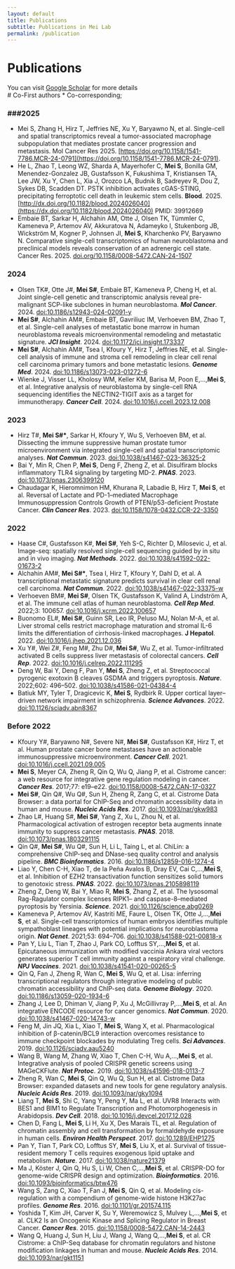 ```yaml
---
layout: default
title: Publications
subtitle: Publications in Mei Lab
permalink: /publication
---
```

# Publications

You can visit [Google Scholar](https://scholar.google.com/citations?user=MntNsM8AAAAJ&hl=en) for more details<br>
\# Co-First authors * Co-corresponding;

### ###2025

* Mei S, Zhang H, Hirz T, Jeffries NE, Xu Y, Baryawno N, et al. Single-cell and spatial transcriptomics reveal a tumor-associated macrophage subpopulation that mediates prostate cancer progression and metastasis. Mol Cancer Res 2025. [https://doi.org/10.1158/1541-7786.MCR-24-0791](https://doi.org/10.1158/1541-7786.MCR-24-0791).
* He L, Zhao T, Leong WZ, Sharda A, Mayerhofer C, **Mei S**, Bonilla GM, Menendez-Gonzalez JB, Gustafsson K, Fukushima T, Kristiansen TA, Lee JW, Xu Y, Chen L, Xia J, Orozco LA, Budnik B, Sadreyev R, Dou Z, Sykes DB, Scadden DT. PSTK inhibition activates cGAS-STING, precipitating ferroptotic cell death in leukemic stem cells. **Blood**.  2025. [http://dx.doi.org/10.1182/blood.2024026040](https://dx.doi.org/10.1182/blood.2024026040) PMID: 39912669
* Embaie BT, Sarkar H, Alchahin AM, Otte J, Olsen TK, Tümmler C, Kameneva P, Artemov AV, Akkuratova N, Adameyko I, Stukenborg JB, Wickström M, Kogner P, Johnsen JI, **Mei S**, Kharchenko PV, Baryawno N. Comparative single-cell transcriptomics of human neuroblastoma and preclinical models reveals conservation of an adrenergic cell state. Cancer Res. 2025. [doi.org/10.1158/0008-5472.CAN-24-1507](https://dx.doi.org/10.1158/0008-5472.CAN-24-1507)

### 2024

- Olsen TK#, Otte J#, **Mei S#**, Embaie BT, Kameneva P, Cheng H, et al. Joint single-cell genetic and transcriptomic analysis reveal pre-malignant SCP-like subclones in human neuroblastoma. **_Mol Cancer_**. 2024.
  [doi:10.1186/s12943-024-02091-y](https://doi.org/10.1186/s12943-024-02091-y)
- **Mei S#**, Alchahin AM#, Embaie BT, Gavriliuc IM, Verhoeven BM, Zhao T, et al. Single-cell analyses of metastatic bone marrow in human neuroblastoma reveals microenvironmental remodeling and metastatic signature. **_JCI Insight_**. 2024.
  [doi:10.1172/jci.insight.173337](https://doi.org/10.1172/jci.insight.173337)
- **Mei S#**, Alchahin AM#, Tsea I, Kfoury Y, Hirz T, Jeffries NE, et al. Single-cell analysis of immune and stroma cell remodeling in clear cell renal cell carcinoma primary tumors and bone metastatic lesions. **_Genome Med_**. 2024.
  [doi:10.1186/s13073-023-01272-6](https://doi.org/10.1186/s13073-023-01272-6)
- Wienke J, Visser LL, Kholosy WM, Keller KM, Barisa M, Poon E,...,**Mei S**, et al. Integrative analysis of neuroblastoma by single-cell RNA sequencing identifies the NECTIN2-TIGIT axis as a target for immunotherapy. **_Cancer Cell_**. 2024.
  [doi:10.1016/j.ccell.2023.12.008](https://doi.org/10.1016/j.ccell.2023.12.008)

### 2023

- Hirz T#, **Mei S#\***, Sarkar H, Kfoury Y, Wu S, Verhoeven BM, et al. Dissecting the immune suppressive human prostate tumor microenvironment via integrated single-cell and spatial transcriptomic analyses. **_Nat Commun_**. 2023.
  [doi:10.1038/s41467-023-36325-2](https://doi.org/10.1038/s41467-023-36325-2)
- Bai Y, Min R, Chen P, **Mei S**, Deng F, Zheng Z, et al. Disulfiram blocks inflammatory TLR4 signaling by targeting MD-2. **_PNAS_**. 2023.
  [doi:10.1073/pnas.2306399120](https://doi.org/10.1073/pnas.2306399120)
- Chaudagar K, Hieromnimon HM, Khurana R, Labadie B, Hirz T, **Mei S**, et al. Reversal of Lactate and PD-1–mediated Macrophage Immunosuppression Controls Growth of PTEN/p53-deficient Prostate Cancer. **_Clin Cancer Res_**. 2023.
  [doi:10.1158/1078-0432.CCR-22-3350](https://doi.org/10.1158/1078-0432.CCR-22-3350)

### 2022

- Haase C#, Gustafsson K#, **Mei S#**, Yeh S-C, Richter D, Milosevic J, et al. Image-seq: spatially resolved single-cell sequencing guided by in situ and in vivo imaging. **_Nat Methods_**. 2022.
  [doi:10.1038/s41592-022-01673-2](https://doi.org/10.1038/s41592-022-01673-2)
- Alchahin AM#, **Mei S#\***, Tsea I, Hirz T, Kfoury Y, Dahl D, et al. A transcriptional metastatic signature predicts survival in clear cell renal cell carcinoma. **_Nat Commun_**. 2022.
  [doi:10.1038/s41467-022-33375-w](https://doi.org/10.1038/s41467-022-33375-w)
- Verhoeven BM#, **Mei S#**, Olsen TK, Gustafsson K, Valind A, Lindström A, et al. The immune cell atlas of human neuroblastoma. **_Cell Rep Med_**. 2022;3: 100657.
  [doi:10.1016/j.xcrm.2022.100657](https://doi.org/10.1016/j.xcrm.2022.100657)
- Buonomo EL#, **Mei S#**, Guinn SR, Leo IR, Peluso MJ, Nolan M-A, et al. Liver stromal cells restrict macrophage maturation and stromal IL-6 limits the differentiation of cirrhosis-linked macrophages. **J Hepatol**. 2022.
  [doi:10.1016/j.jhep.2021.12.036](https://doi.org/10.1016/j.jhep.2021.12.036)
- Xu Y#, Wei Z#, Feng M#, Zhu D#, **Mei S#**, Wu Z, et al. Tumor-infiltrated activated B cells suppress liver metastasis of colorectal cancers. **_Cell Rep_**. 2022.
  [doi:10.1016/j.celrep.2022.111295](https://doi.org/10.1016/j.celrep.2022.111295)
- Deng W, Bai Y, Deng F, Pan Y, **Mei S**, Zheng Z, et al. Streptococcal pyrogenic exotoxin B cleaves GSDMA and triggers pyroptosis. **_Nature_**. 2022;602: 496–502.
  [doi:10.1038/s41586-021-04384-4](https://doi.org/10.1038/s41586-021-04384-4)
- Batiuk MY, Tyler T, Dragicevic K, **Mei S**, Rydbirk R. Upper cortical layer–driven network impairment in schizophrenia. **_Science Advances_**. 2022.
  [doi:10.1126/sciadv.abn8367](https://doi.org/10.1126/sciadv.abn8367)

### Before 2022

- Kfoury Y#, Baryawno N#, Severe N#, **Mei S#**, Gustafsson K#, Hirz T, et al. Human prostate cancer bone metastases have an actionable immunosuppressive microenvironment. **_Cancer Cell_**. 2021.
  [doi:10.1016/j.ccell.2021.09.005](https://doi.org/10.1016/j.ccell.2021.09.005)
- **Mei S**, Meyer CA, Zheng R, Qin Q, Wu Q, Jiang P, et al. Cistrome cancer: a web resource for integrative gene regulation modeling in cancer. **_Cancer Res_**. 2017;77: e19–e22.
  [doi:10.1158/0008-5472.CAN-17-0327](https://doi.org/10.1158/0008-5472.CAN-17-0327)
- **Mei S#**, Qin Q#, Wu Q#, Sun H, Zheng R, Zang C, et al. Cistrome Data Browser: a data portal for ChIP-Seq and chromatin accessibility data in human and mouse. **_Nucleic Acids Res_**. 2017.
  [doi:10.1093/nar/gkw983](https://doi.org/10.1093/nar/gkw983)
- Zhao L#, Huang S#, **Mei S#**, Yang Z, Xu L, Zhou N, et al. Pharmacological activation of estrogen receptor beta augments innate immunity to suppress cancer metastasis. **_PNAS_**. 2018.
  [doi:10.1073/pnas.1803291115](https://doi.org/10.1073/pnas.1803291115)
- Qin Q#, **Mei S#**, Wu Q#, Sun H, Li L, Taing L, et al. ChiLin: a comprehensive ChIP-seq and DNase-seq quality control and analysis pipeline. **_BMC Bioinformatics_**. 2016.
  [doi:10.1186/s12859-016-1274-4](https://doi.org/10.1186/s12859-016-1274-4)
- Liao Y, Chen C-H, Xiao T, de la Peña Avalos B, Dray EV, Cai C,...,**Mei S**, et al. Inhibition of EZH2 transactivation function sensitizes solid tumors to genotoxic stress. **_PNAS_**. 2022.
  [doi:10.1073/pnas.2105898119](https://doi.org/10.1073/pnas.2105898119)
- Zheng Z, Deng W, Bai Y, Miao R, **Mei S**, Zhang Z, et al. The lysosomal Rag-Ragulator complex licenses RIPK1– and caspase-8–mediated pyroptosis by Yersinia. **_Science_**. 2021.
  [doi:10.1126/science.abg0269](https://doi.org/)
- Kameneva P, Artemov AV, Kastriti ME, Faure L, Olsen TK, Otte J,...,**Mei S**, et al. Single-cell transcriptomics of human embryos identifies multiple sympathoblast lineages with potential implications for neuroblastoma origin. **_Nat Genet_**. 2021;53: 694–706.
  [doi:10.1038/s41588-021-00818-x](https://doi.org/10.1038/s41588-021-00818-x)
- Pan Y, Liu L, Tian T, Zhao J, Park CO, Lofftus SY,...,**Mei S**, et al. Epicutaneous immunization with modified vaccinia Ankara viral vectors generates superior T cell immunity against a respiratory viral challenge. **_NPJ Vaccines_**. 2021.
  [doi:10.1038/s41541-020-00265-5](https://doi.org/10.1038/s41541-020-00265-5)
- Qin Q, Fan J, Zheng R, Wan C, **Mei S**, Wu Q, et al. Lisa: inferring transcriptional regulators through integrative modeling of public chromatin accessibility and ChIP-seq data. **_Genome Biology_**. 2020.
  [doi:10.1186/s13059-020-1934-6](https://doi.org/10.1186/s13059-020-1934-6)
- Zhang J, Lee D, Dhiman V, Jiang P, Xu J, McGillivray P,...,**Mei S**, et al. An integrative ENCODE resource for cancer genomics. **_Nat Commun_**. 2020.
  [doi:10.1038/s41467-020-14743-w](https://doi.org/10.1038/s41467-020-14743-w)
- Feng M, Jin JQ, Xia L, Xiao T, **Mei S**, Wang X, et al. Pharmacological inhibition of β-catenin/BCL9 interaction overcomes resistance to immune checkpoint blockades by modulating Treg cells. **_Sci Advances_**. 2019.
  [doi:10.1126/sciadv.aau5240](https://doi.org/10.1126/sciadv.aau5240)
- Wang B, Wang M, Zhang W, Xiao T, Chen C-H, Wu A,...,**Mei S**, et al. Integrative analysis of pooled CRISPR genetic screens using MAGeCKFlute. **_Nat Protoc_**. 2019.
  [doi:10.1038/s41596-018-0113-7](https://doi.org/10.1038/s41596-018-0113-7)
- Zheng R, Wan C, **Mei S**, Qin Q, Wu Q, Sun H, et al. Cistrome Data Browser: expanded datasets and new tools for gene regulatory analysis. **_Nucleic Acids Res_**. 2019.
  [doi:10.1093/nar/gky1094](https://doi.org/10.1093/nar/gky1094)
- Liang T, **Mei S**, Shi C, Yang Y, Peng Y, Ma L, et al. UVR8 Interacts with BES1 and BIM1 to Regulate Transcription and Photomorphogenesis in Arabidopsis. **_Dev Cell_**. 2018.
  [doi:10.1016/j.devcel.2017.12.028](https://doi.org/10.1016/j.devcel.2017.12.028)
- Chen D, Fang L, **Mei S**, Li H, Xu X, Des Marais TL, et al. Regulation of chromatin assembly and cell transformation by formaldehyde exposure in human cells. **_Environ Health Perspect_**. 2017.
  [doi:10.1289/EHP1275](https://doi.org/10.1289/EHP1275)
- Pan Y, Tian T, Park CO, Lofftus SY, **Mei S**, Liu X, et al. Survival of tissue-resident memory T cells requires exogenous lipid uptake and metabolism. **_Nature_**. 2017.
  [doi:10.1038/nature21379](https://doi.org/10.1038/nature21379)
- Ma J, Köster J, Qin Q, Hu S, Li W, Chen C,...,**Mei S**, et al. CRISPR-DO for genome-wide CRISPR design and optimization. **_Bioinformatics_**. 2016.
  [doi:10.1093/bioinformatics/btw476](https://doi.org/10.1093/bioinformatics/btw476)
- Wang S, Zang C, Xiao T, Fan J, **Mei S**, Qin Q, et al. Modeling cis-regulation with a compendium of genome-wide histone H3K27ac profiles. **_Genome Res_**. 2016.
  [doi:10.1101/gr.201574.115](https://doi.org/10.1101/gr.201574.115)
- Yoshida T, Kim JH, Carver K, Su Y, Weremowicz S, Mulvey L,...,**Mei S**, et al. CLK2 Is an Oncogenic Kinase and Splicing Regulator in Breast Cancer. **_Cancer Res_**. 2015.
  [doi:10.1158/0008-5472.CAN-14-2443](https://doi.org/10.1158/0008-5472.CAN-14-2443)
- Wang Q, Huang J, Sun H, Liu J, Wang J, Wang Q,...,**Mei S**, et al. CR Cistrome: a ChIP-Seq database for chromatin regulators and histone modification linkages in human and mouse. **_Nucleic Acids Res_**. 2014.
  [doi:10.1093/nar/gkt1151](https://doi.org/10.1093/nar/gkt1151)

